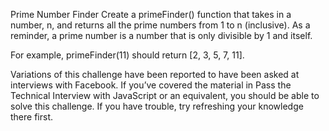Prime Number Finder
Create a primeFinder() function that takes in a number, n, and returns all the prime numbers from 1 to n (inclusive). As a reminder, a prime number is a number that is only divisible by 1 and itself.

For example, primeFinder(11) should return [2, 3, 5, 7, 11].

Variations of this challenge have been reported to have been asked at interviews with Facebook. If you’ve covered the material in Pass the Technical Interview with JavaScript or an equivalent, you should be able to solve this challenge. If you have trouble, try refreshing your knowledge there first.